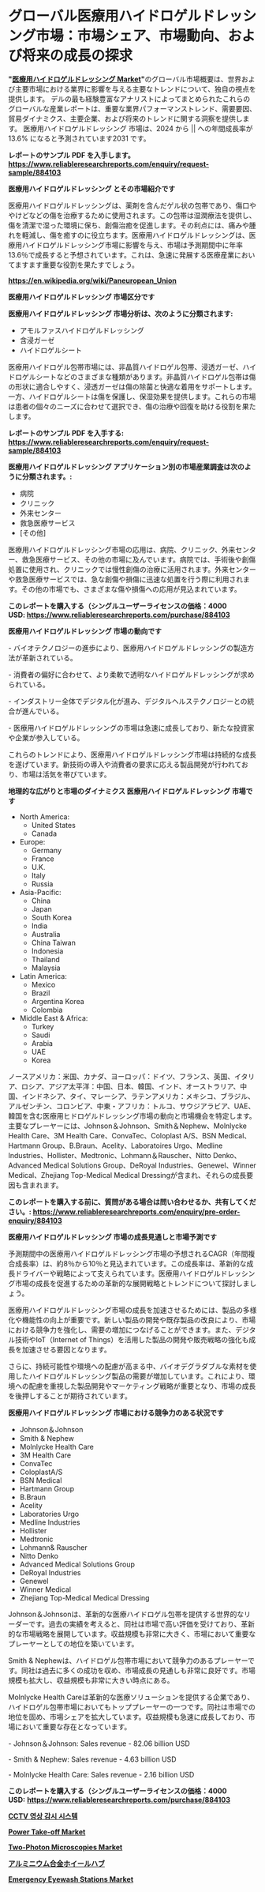 <p><h1>グローバル医療用ハイドロゲルドレッシング市場：市場シェア、市場動向、および将来の成長の探求</h1></p><p><strong>"<a href="https://www.reliableresearchreports.com/medical-hydrogel-dressing-r884103">医療用ハイドロゲルドレッシング Market</a>"</strong>のグローバル市場概要は、世界および主要市場における業界に影響を与える主要なトレンドについて、独自の視点を提供します。 デルの最も経験豊富なアナリストによってまとめられたこれらのグローバルな産業レポートは、重要な業界パフォーマンストレンド、需要要因、貿易ダイナミクス、主要企業、および将来のトレンドに関する洞察を提供します。 医療用ハイドロゲルドレッシング 市場は、2024 から || への年間成長率が13.6% になると予測されています2031 です。</p>
<p><strong>レポートのサンプル PDF を入手します。</strong><strong><a href="https://www.reliableresearchreports.com/enquiry/request-sample/884103">https://www.reliableresearchreports.com/enquiry/request-sample/884103</a></strong></p>
<p><strong>医療用ハイドロゲルドレッシング とその市場紹介です</strong></p>
<p><p>医療用ハイドロゲルドレッシングは、薬剤を含んだゲル状の包帯であり、傷口ややけどなどの傷を治療するために使用されます。この包帯は湿潤療法を提供し、傷を清潔で湿った環境に保ち、創傷治癒を促進します。その利点には、痛みや腫れを軽減し、傷を癒すのに役立ちます。医療用ハイドロゲルドレッシングは、医療用ハイドロゲルドレッシング市場に影響を与え、市場は予測期間中に年率13.6％で成長すると予想されています。これは、急速に発展する医療産業においてますます重要な役割を果たすでしょう。</p><a href="https://en.wikipedia.org/wiki/Paneuropean_Union"></a></p>
<p><strong><a href="https://en.wikipedia.org/wiki/Paneuropean_Union">https://en.wikipedia.org/wiki/Paneuropean_Union</a></strong></p>
<p><strong>医療用ハイドロゲルドレッシング&nbsp;市場区分です</strong><strong></strong></p>
<p><strong>医療用ハイドロゲルドレッシング 市場分析は、次のように分類されます:</strong>&nbsp;</p>
<p><ul><li>アモルファスハイドロゲルドレッシング</li><li>含浸ガーゼ</li><li>ハイドロゲルシート</li></ul></p>
<p><p>医療用ハイドロゲル包帯市場には、非晶質ハイドロゲル包帯、浸透ガーゼ、ハイドロゲルシートなどのさまざまな種類があります。非晶質ハイドロゲル包帯は傷の形状に適合しやすく、浸透ガーゼは傷の除菌と快適な着用をサポートします。一方、ハイドロゲルシートは傷を保護し、保湿効果を提供します。これらの市場は患者の個々のニーズに合わせて選択でき、傷の治療や回復を助ける役割を果たします。</p></p>
<p><strong>レポートのサンプル PDF を入手する: <a href="https://www.reliableresearchreports.com/enquiry/request-sample/884103">https://www.reliableresearchreports.com/enquiry/request-sample/884103</a></strong></p>
<p><strong> 医療用ハイドロゲルドレッシング アプリケーション別の市場産業調査は次のように分類されます。:</strong></p>
<p><ul><li>病院</li><li>クリニック</li><li>外来センター</li><li>救急医療サービス</li><li>[その他]</li></ul></p>
<p><p>医療用ハイドロゲルドレッシング市場の応用は、病院、クリニック、外来センター、救急医療サービス、その他の市場に及んでいます。病院では、手術後や創傷処置に使用され、クリニックでは慢性創傷の治療に活用されます。外来センターや救急医療サービスでは、急な創傷や損傷に迅速な処置を行う際に利用されます。その他の市場でも、さまざまな傷や損傷への応用が見込まれています。</p></p>
<p><strong>このレポートを購入する（シングルユーザーライセンスの価格：4000 USD:</strong><strong>&nbsp;<a href="https://www.reliableresearchreports.com/purchase/884103">https://www.reliableresearchreports.com/purchase/884103</a></strong></p>
<p><strong>医療用ハイドロゲルドレッシング 市場の動向です</strong></p>
<p><p>- バイオテクノロジーの進歩により、医療用ハイドロゲルドレッシングの製造方法が革新されている。</p><p>- 消費者の偏好に合わせて、より柔軟で透明なハイドロゲルドレッシングが求められている。</p><p>- インダストリー全体でデジタル化が進み、デジタルヘルステクノロジーとの統合が進んでいる。</p><p>- 医療用ハイドロゲルドレッシングの市場は急速に成長しており、新たな投資家や企業が参入している。</p><p>これらのトレンドにより、医療用ハイドロゲルドレッシング市場は持続的な成長を遂げています。新技術の導入や消費者の要求に応える製品開発が行われており、市場は活気を帯びています。</p></p>
<p><strong>地理的な広がりと市場のダイナミクス 医療用ハイドロゲルドレッシング 市場です</strong></p>
<p><ul>
    <li>
        North America:
        <ul>
            <li>United States</li>
            <li>Canada</li>
        </ul>
    </li>
    <li>
        Europe:
        <ul>
            <li>Germany</li>
            <li>France</li>
            <li>U.K.</li>
            <li>Italy</li>
            <li>Russia</li>
        </ul>
    </li>
    <li>
        Asia-Pacific:
        <ul>
            <li>China</li>
            <li>Japan</li>
            <li>South Korea</li>
            <li>India</li>
            <li>Australia</li>
            <li>China Taiwan</li>
            <li>Indonesia</li>
            <li>Thailand</li>
            <li>Malaysia</li>
        </ul>
    </li>
    <li>
        Latin America:
        <ul>
            <li>Mexico</li>
            <li>Brazil</li>
            <li>Argentina Korea</li>
            <li>Colombia</li>
        </ul>
    </li>
    <li>
        Middle East & Africa:
        <ul>
            <li>Turkey</li>
            <li>Saudi</li>
            <li>Arabia</li>
            <li>UAE</li>
            <li>Korea</li>
        </ul>
    </li>
    </ul></p>
<p><p>ノースアメリカ：米国、カナダ、ヨーロッパ：ドイツ、フランス、英国、イタリア、ロシア、アジア太平洋：中国、日本、韓国、インド、オーストラリア、中国、インドネシア、タイ、マレーシア、ラテンアメリカ：メキシコ、ブラジル、アルゼンチン、コロンビア、中東・アフリカ：トルコ、サウジアラビア、UAE、韓国を含む医療用ヒドロゲルドレッシング市場の動向と市場機会を特定します。主要なプレーヤーには、Johnson＆Johnson、Smith＆Nephew、Molnlycke Health Care、3M Health Care、ConvaTec、Coloplast A/S、BSN Medical、Hartmann Group、B.Braun、Acelity、Laboratoires Urgo、Medline Industries、Hollister、Medtronic、Lohmann＆Rauscher、Nitto Denko、Advanced Medical Solutions Group、DeRoyal Industries、Genewel、Winner Medical、Zhejiang Top-Medical Medical Dressingが含まれ、それらの成長要因も含まれます。</p></p>
<p><strong>このレポートを購入する前に、質問がある場合は問い合わせるか、共有してください。:&nbsp;<a href="https://www.reliableresearchreports.com/enquiry/pre-order-enquiry/884103">https://www.reliableresearchreports.com/enquiry/pre-order-enquiry/884103</a></strong></p>
<p><strong>医療用ハイドロゲルドレッシング 市場の成長見通しと市場予測です</strong></p>
<p><p>予測期間中の医療用ハイドロゲルドレッシング市場の予想されるCAGR（年間複合成長率）は、約8％から10％と見込まれています。この成長率は、革新的な成長ドライバーや戦略によって支えられています。医療用ハイドロゲルドレッシング市場の成長を促進するための革新的な展開戦略とトレンドについて探討しましょう。</p><p>医療用ハイドロゲルドレッシング市場の成長を加速させるためには、製品の多様化や機能性の向上が重要です。新しい製品の開発や既存製品の改良により、市場における競争力を強化し、需要の増加につなげることができます。また、デジタル技術やIoT（Internet of Things）を活用した製品の開発や販売戦略の強化も成長を加速させる要因となります。</p><p>さらに、持続可能性や環境への配慮が高まる中、バイオデグラダブルな素材を使用したハイドロゲルドレッシング製品の需要が増加しています。これにより、環境への配慮を重視した製品開発やマーケティング戦略が重要となり、市場の成長を後押しすることが期待されています。</p></p>
<p><strong>医療用ハイドロゲルドレッシング 市場における競争力のある状況です</strong></p>
<p><ul><li>Johnson＆Johnson</li><li>Smith & Nephew</li><li>Molnlycke Health Care</li><li>3M Health Care</li><li>ConvaTec</li><li>ColoplastA/S</li><li>BSN Medical</li><li>Hartmann Group</li><li>B.Braun</li><li>Acelity</li><li>Laboratories Urgo</li><li>Medline Industries</li><li>Hollister</li><li>Medtronic</li><li>Lohmann& Rauscher</li><li>Nitto Denko</li><li>Advanced Medical Solutions Group</li><li>DeRoyal Industries</li><li>Genewel</li><li>Winner Medical</li><li>Zhejiang Top-Medical Medical Dressing</li></ul></p>
<p><p>Johnson＆Johnsonは、革新的な医療ハイドロゲル包帯を提供する世界的なリーダーです。過去の実績を考えると、同社は市場で高い評価を受けており、革新的な市場戦略を展開しています。収益規模も非常に大きく、市場において重要なプレーヤーとしての地位を築いています。</p><p>Smith & Nephewは、ハイドロゲル包帯市場において競争力のあるプレーヤーです。同社は過去に多くの成功を収め、市場成長の見通しも非常に良好です。市場規模も拡大し、収益規模も非常に大きい時点にある。</p><p>Molnlycke Health Careは革新的な医療ソリューションを提供する企業であり、ハイドロゲル包帯市場においてもトッププレーヤーの一つです。同社は市場での地位を固め、市場シェアを拡大しています。収益規模も急速に成長しており、市場において重要な存在となっています。</p><p>- Johnson＆Johnson: Sales revenue - 82.06 billion USD</p><p>- Smith & Nephew: Sales revenue - 4.63 billion USD</p><p>- Molnlycke Health Care: Sales revenue - 2.16 billion USD</p></p>
<p><strong>このレポートを購入する（シングルユーザーライセンスの価格：4000 USD:</strong>&nbsp;<strong><a href="https://www.reliableresearchreports.com/purchase/884103">https://www.reliableresearchreports.com/purchase/884103</a></strong></p>
<p><strong><p><a href="https://github.com/laholand/Market-Research-Report-List-6/blob/main/8486176108254.md">CCTV 영상 감시 시스템</a></p><p><a href="https://issuu.com/reportprime-2/docs/power-take-off-market-size-2030.ppt_818d55b79fde81">Power Take-off Market</a></p><p><a href="https://issuu.com/reportprime-2/docs/two-photon-microscopies-market-size_93accb533f3da7">Two-Photon Microscopies Market</a></p><p><a href="https://github.com/mohamedbakry57/Market-Research-Report-List-5/blob/main/627748487366.md">アルミニウム合金ホイールハブ</a></p><p><a href="https://github.com/vimar16th/Market-Research-Report-List-6/blob/main/emergency-eyewash-stations-market.md">Emergency Eyewash Stations Market</a></p></strong></p>